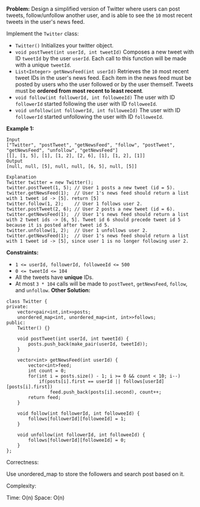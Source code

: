 **Problem:**
Design a simplified version of Twitter where users can post tweets, follow/unfollow another user, and is able to see the `10` most recent tweets in the user's news feed.

Implement the `Twitter` class:

- `Twitter()` Initializes your twitter object.
- `void postTweet(int userId, int tweetId)` Composes a new tweet with ID `tweetId` by the user `userId`. Each call to this function will be made with a unique `tweetId`.
- `List<Integer> getNewsFeed(int userId)` Retrieves the `10` most recent tweet IDs in the user's news feed. Each item in the news feed must be posted by users who the user followed or by the user themself. Tweets must be **ordered from most recent to least recent**.
- `void follow(int followerId, int followeeId)` The user with ID `followerId` started following the user with ID `followeeId`.
- `void unfollow(int followerId, int followeeId)` The user with ID `followerId` started unfollowing the user with ID `followeeId`.

 

**Example 1:**

```
Input
["Twitter", "postTweet", "getNewsFeed", "follow", "postTweet", "getNewsFeed", "unfollow", "getNewsFeed"]
[[], [1, 5], [1], [1, 2], [2, 6], [1], [1, 2], [1]]
Output
[null, null, [5], null, null, [6, 5], null, [5]]

Explanation
Twitter twitter = new Twitter();
twitter.postTweet(1, 5); // User 1 posts a new tweet (id = 5).
twitter.getNewsFeed(1);  // User 1's news feed should return a list with 1 tweet id -> [5]. return [5]
twitter.follow(1, 2);    // User 1 follows user 2.
twitter.postTweet(2, 6); // User 2 posts a new tweet (id = 6).
twitter.getNewsFeed(1);  // User 1's news feed should return a list with 2 tweet ids -> [6, 5]. Tweet id 6 should precede tweet id 5 because it is posted after tweet id 5.
twitter.unfollow(1, 2);  // User 1 unfollows user 2.
twitter.getNewsFeed(1);  // User 1's news feed should return a list with 1 tweet id -> [5], since user 1 is no longer following user 2.
```

 

**Constraints:**

- `1 <= userId, followerId, followeeId <= 500`
- `0 <= tweetId <= 104`
- All the tweets have **unique** IDs.
- At most `3 * 104` calls will be made to `postTweet`, `getNewsFeed`, `follow`, and `unfollow`.
**Other Solution:**
```
class Twitter {
private:
    vector<pair<int,int>>posts;
    unordered_map<int, unordered_map<int, int>>follows;
public:
    Twitter() {}
    
    void postTweet(int userId, int tweetId) {
        posts.push_back(make_pair(userId, tweetId));
    }
    
    vector<int> getNewsFeed(int userId) {
        vector<int>feed;
        int count = 0;
        for(int i = posts.size() - 1; i >= 0 && count < 10; i--)
            if(posts[i].first == userId || follows[userId][posts[i].first])
                feed.push_back(posts[i].second), count++;
        return feed;
    }
    
    void follow(int followerId, int followeeId) {
        follows[followerId][followeeId] = 1;
    }
    
    void unfollow(int followerId, int followeeId) {
        follows[followerId][followeeId] = 0;
    }
};
```
Correctness:

Use unordered_map to store the followers and search post based on it.

Complexity:

Time: O(n)
Space: O(n)